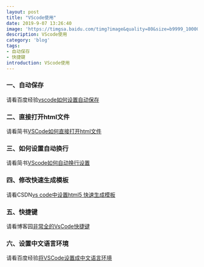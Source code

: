 ```yaml
---
layout: post
title: "VScode使用"
date: 2019-9-07 13:26:40
image: 'https://timgsa.baidu.com/timg?image&quality=80&size=b9999_10000&sec=1567861706260&di=3b20c0c22b1c35536c8a6add367edffb&imgtype=0&src=http%3A%2F%2Fimg.mukewang.com%2F5c8710e108a530b606000338.jpg'
description: VScode使用
category: 'blog'
tags:
- 自动保存
- 快捷键
introduction: VScode使用
---
```


### 一、自动保存
请看百度经验[vscode如何设置自动保存](https://jingyan.baidu.com/article/f25ef25486bd5c482c1b82b8.html)

### 二、直接打开html文件
请看简书[VSCode如何直接打开html文件](https://www.jianshu.com/p/289fbe1a58d5)

### 三、如何设置自动换行
请看简书[VScode如何自动换行设置](https://www.jianshu.com/p/0b49c7c2e62e)

### 四、修改快速生成模板
请看CSDN[vs code中设置html5 快速生成模板](https://blog.csdn.net/SilenceJude/article/details/83273950)

### 五、快捷键
请看博客园[非常全的VsCode快捷键](https://www.cnblogs.com/joyny/p/9460782.html)

### 六、设置中文语言环境
请看百度经验[将VSCode设置成中文语言环境](https://jingyan.baidu.com/article/7e44095377c9d12fc1e2ef5b.html)




